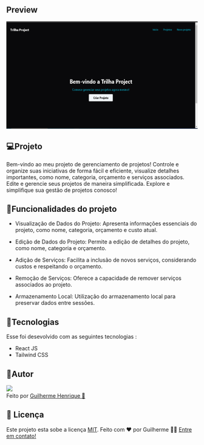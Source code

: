 ## Preview

<img src="public/preview.png" alt="Imagem do projeto">
<br />

## 💻Projeto

Bem-vindo ao meu projeto de gerenciamento de projetos! Controle e organize suas iniciativas de forma fácil e eficiente, visualize detalhes importantes, como nome, categoria, orçamento e serviços associados. Edite e gerencie seus projetos de maneira simplificada. Explore e simplifique sua gestão de projetos conosco!

## 🔨Funcionalidades do projeto

- Visualização de Dados do Projeto: Apresenta informações essenciais do projeto, como nome, categoria, orçamento e custo atual.

- Edição de Dados do Projeto: Permite a edição de detalhes do projeto, como nome, categoria e orçamento.

- Adição de Serviços: Facilita a inclusão de novos serviços, considerando custos e respeitando o orçamento.

- Remoção de Serviços: Oferece a capacidade de remover serviços associados ao projeto.

- Armazenamento Local: Utilização do armazenamento local para preservar dados entre sessões.

## 🚀Tecnologias

Esse foi desevolvido com as seguintes tecnologias :

- React JS
- Tailwind CSS

## 🤵Autor

<img src="https://avatars.githubusercontent.com/u/129798294?v=4" width="100px">
<br />
Feito por <a href="https://github.com/guilhermeHenrique08">Guilherme Henrique 🚀</a>

## 📝 Licença

Este projeto esta sobe a licença [MIT](./LICENSE).
Feito com ❤️ por Guilherme 👋🏽 [Entre em contato!](https://www.linkedin.com/in/dev-guilherme-marques/)
